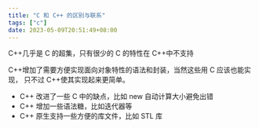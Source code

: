 ```yaml
---
title: "C 和 C++ 的区别与联系"
tags: ["c"]
date: 2023-05-09T20:51:49+08:00
---
```


C++几乎是 C 的超集，只有很少的 C 的特性在 C++中不支持

C++增加了需要方便实现面向对象特性的语法和封装，当然这些用 C 应该也能实现，
只不过 C++使其实现起来更简单。

- C++ 改进了一些 C 中的缺点，比如 new 自动计算大小避免出错
- C++ 增加一些语法糖，比如迭代器等
- C++ 原生支持一些方便的库文件，比如 STL 库
